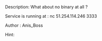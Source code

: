 Description:
What about no binary at all ? 

Service is running at : nc 51.254.114.246 3333

Author : Anis_Boss

Hint:
